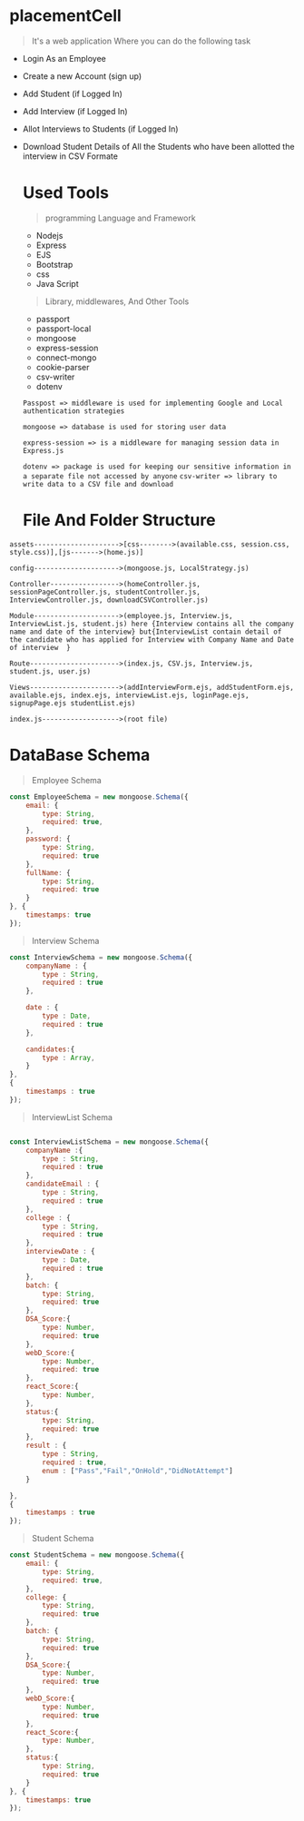 # placementCell

> It's a web application Where you can do the following task
* Login As an Employee
* Create a new Account (sign up)
* Add Student (if Logged In)
* Add Interview (if Logged In)
* Allot Interviews to Students (if Logged In)
* Download Student Details of All the Students who have been allotted the interview in CSV Formate

  # Used Tools
  
  > programming Language and Framework
  * Nodejs 
  * Express
  * EJS
  * Bootstrap
  * css
  * Java Script

  > Library, middlewares, And Other Tools
  * passport
  * passport-local
  * mongoose
  * express-session
  * connect-mongo
  * cookie-parser
  * csv-writer
  * dotenv

  `Passpost => middleware is used for implementing Google and Local authentication strategies`
  
  `mongoose => database is used for storing user data`
  
  `express-session => is a middleware for managing session data in Express.js`
  
  `dotenv => package is used for keeping our sensitive information in a separate file not accessed by anyone`
  `csv-writer => library to write data to a CSV file and download`
  
  # File And Folder Structure
  
`assets--------------------->[css-------->(available.css, session.css, style.css)],[js------->(home.js)]`

`config--------------------->(mongoose.js, LocalStrategy.js)`

`Controller----------------->(homeController.js, sessionPageController.js, studentController.js, InterviewController.js, downloadCSVController.js)`

`Module--------------------->(employee.js, Interview.js, InterviewList.js, student.js) here {Interview contains all the company name and date of the interview} but{InterviewList contain detail of the candidate who has applied for Interview with Company Name and Date of interview  }`

`Route---------------------->(index.js, CSV.js, Interview.js, student.js, user.js)`

`Views---------------------->(addInterviewForm.ejs, addStudentForm.ejs, available.ejs, index.ejs, interviewList.ejs, loginPage.ejs, signupPage.ejs studentList.ejs)`

`index.js------------------->(root file)`

# DataBase Schema

> Employee Schema

```js
const EmployeeSchema = new mongoose.Schema({
    email: {
        type: String,
        required: true,
    },
    password: {
        type: String,
        required: true
    },
    fullName: {
        type: String,
        required: true
    }
}, {
    timestamps: true
});

```

> Interview Schema

```js
const InterviewSchema = new mongoose.Schema({
    companyName : {
        type : String,
        required : true
    },

    date : {
        type : Date,
        required : true
    },

    candidates:{
        type : Array,
    }
},
{
    timestamps : true
});
```
> InterviewList Schema

```js

const InterviewListSchema = new mongoose.Schema({
    companyName :{
        type : String,
        required : true
    },
    candidateEmail : {
        type : String,
        required : true
    },
    college : {
        type : String,
        required : true
    },
    interviewDate : {
        type : Date,
        required : true
    },
    batch: {
        type: String,
        required: true
    },
    DSA_Score:{
        type: Number,
        required: true
    },
    webD_Score:{
        type: Number,
        required: true
    },
    react_Score:{
        type: Number,
    },
    status:{
        type: String,
        required: true
    },
    result : {
        type : String,
        required : true,
        enum : ["Pass","Fail","OnHold","DidNotAttempt"]
    }

},
{
    timestamps : true
});
```

> Student Schema

```js
const StudentSchema = new mongoose.Schema({
    email: {
        type: String,
        required: true,
    },
    college: {
        type: String,
        required: true
    },
    batch: {
        type: String,
        required: true
    },
    DSA_Score:{
        type: Number,
        required: true
    },
    webD_Score:{
        type: Number,
        required: true
    },
    react_Score:{
        type: Number,
    },
    status:{
        type: String,
        required: true
    }
}, {
    timestamps: true
});
```
